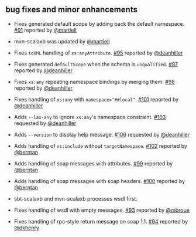 ## bug fixes and minor enhancements
- Fixes generated default scope by adding back the default namespace. [#91][#91] reported by [@martiell][@martiell]
- mvn-scalaxb was updated by [@martiell][@martiell]
- Fixes `toXML` handling of `xs:anyAttribute`. [#95][#95] reported by [@deanhiller][@deanhiller]
- Fixes generated `defaultScope` when the schema is `unqualified`. [#97][#97] reported by [@deanhiller][@deanhiller]
- Fixes `xs:any` repeating namespace bindings by merging them. [#98][#98] reported by [@deanhiller][@deanhiller]
- Fixes handling of `xs:any` with `namespace="##local"`. [#101][#101] reported by [@deanhiller][@deanhiller]
- Adds `--lax-any` to ignore `xs:any`'s namespace constraint. [#103][#103] requested by [@deanhiller][@deanhiller]
- Adds `--version` to display help message. [#106][#106] requested by [@deanhiller][@deanhiller]
- Adds handling of `xs:include` without `targetNamespace`. [#102][#102] reported by [@berntan][@berntan]
- Adds handling of soap messages with attributes. [#99][#99] reported by [@berntan][@berntan]
- Adds handling of soap messages with soap headers. [#100][#100] reported by [@berntan][@berntan]
- sbt-scalaxb and mvn-scalaxb processes wsdl first.
- Fixes handling of wsdl with empty messages. [#93][#93] reported by [@mbroue][@mbroue]
- Fixes handling of rpc-style return message on soap 1.1. [#94][#94] reported by [@dkhenry][@dkhenry]

  [#91]: https://github.com/eed3si9n/scalaxb/issues/91
  [#93]: https://github.com/eed3si9n/scalaxb/issues/93
  [#94]: https://github.com/eed3si9n/scalaxb/issues/94
  [#95]: https://github.com/eed3si9n/scalaxb/issues/95
  [#96]: https://github.com/eed3si9n/scalaxb/issues/96
  [#97]: https://github.com/eed3si9n/scalaxb/issues/97
  [#98]: https://github.com/eed3si9n/scalaxb/issues/98
  [#99]: https://github.com/eed3si9n/scalaxb/issues/99
  [#100]: https://github.com/eed3si9n/scalaxb/issues/100
  [#101]: https://github.com/eed3si9n/scalaxb/issues/101
  [#102]: https://github.com/eed3si9n/scalaxb/issues/102
  [#103]: https://github.com/eed3si9n/scalaxb/issues/103
  [#106]: https://github.com/eed3si9n/scalaxb/issues/106
  [@martiell]: https://github.com/martiell
  [@mbroue]: https://github.com/mbroue
  [@deanhiller]: https://github.com/deanhiller
  [@dkhenry]: https://github.com/dkhenry
  [@berntan]: https://github.com/berntan
